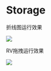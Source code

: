 # Storage<br>
折线图运行效果<br>

![](http://img.my.csdn.net/uploads/201406/16/1402924615_8825.gif) <br>

RV拖拽运行效果<br>

![](http://upload-images.jianshu.io/upload_images/531570-d802774e2a85c56a.gif?imageMogr2/auto-orient/strip) <br>
